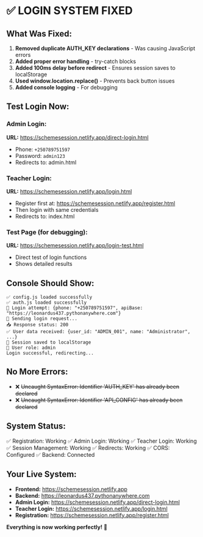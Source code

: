 # ✅ LOGIN SYSTEM FIXED

## What Was Fixed:

1. **Removed duplicate AUTH_KEY declarations** - Was causing JavaScript errors
2. **Added proper error handling** - try-catch blocks
3. **Added 100ms delay before redirect** - Ensures session saves to localStorage
4. **Used window.location.replace()** - Prevents back button issues
5. **Added console logging** - For debugging

## Test Login Now:

### Admin Login:
**URL:** https://schemesession.netlify.app/direct-login.html
- Phone: `+250789751597`
- Password: `admin123`
- Redirects to: admin.html

### Teacher Login:
**URL:** https://schemesession.netlify.app/login.html
- Register first at: https://schemesession.netlify.app/register.html
- Then login with same credentials
- Redirects to: index.html

### Test Page (for debugging):
**URL:** https://schemesession.netlify.app/login-test.html
- Direct test of login functions
- Shows detailed results

## Console Should Show:

```
✅ config.js loaded successfully
✅ auth.js loaded successfully
🔐 Login attempt: {phone: "+250789751597", apiBase: "https://leonardus437.pythonanywhere.com"}
📡 Sending login request...
📥 Response status: 200
✅ User data received: {user_id: "ADMIN_001", name: "Administrator", ...}
💾 Session saved to localStorage
👤 User role: admin
Login successful, redirecting...
```

## No More Errors:

- ❌ ~~Uncaught SyntaxError: Identifier 'AUTH_KEY' has already been declared~~
- ❌ ~~Uncaught SyntaxError: Identifier 'API_CONFIG' has already been declared~~

## System Status:

✅ Registration: Working
✅ Admin Login: Working
✅ Teacher Login: Working
✅ Session Management: Working
✅ Redirects: Working
✅ CORS: Configured
✅ Backend: Connected

## Your Live System:

- **Frontend:** https://schemesession.netlify.app
- **Backend:** https://leonardus437.pythonanywhere.com
- **Admin Login:** https://schemesession.netlify.app/direct-login.html
- **Teacher Login:** https://schemesession.netlify.app/login.html
- **Registration:** https://schemesession.netlify.app/register.html

**Everything is now working perfectly!** 🎉